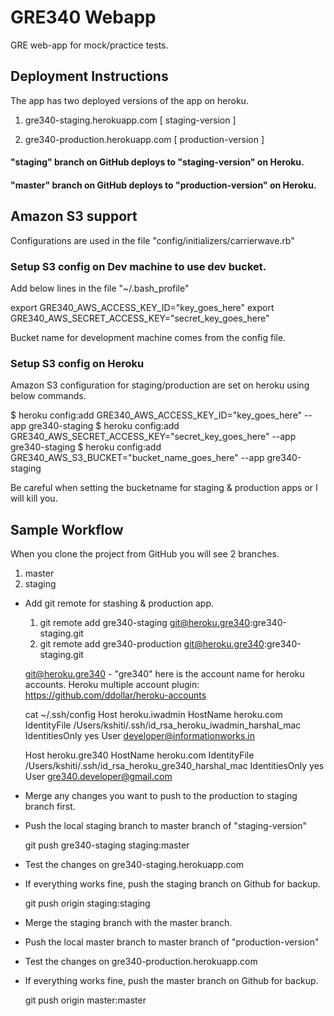GRE340 Webapp
==============

GRE web-app for mock/practice tests.

## Deployment Instructions

The app has two deployed versions of the app on heroku.

1. gre340-staging.herokuapp.com [ staging-version ]

2. gre340-production.herokuapp.com [ production-version ]

#### "staging" branch on GitHub deploys to "staging-version" on Heroku.

#### "master" branch on GitHub deploys to "production-version" on Heroku.

## Amazon S3 support

Configurations are used in the file "config/initializers/carrierwave.rb"

### Setup S3 config on Dev machine to use dev bucket.

Add below lines in the file "~/.bash_profile"

export GRE340_AWS_ACCESS_KEY_ID="key_goes_here"
export GRE340_AWS_SECRET_ACCESS_KEY="secret_key_goes_here"

Bucket name for development machine comes from the config file.  

### Setup S3 config on Heroku

Amazon S3 configuration for staging/production are set on heroku using below commands.

$ heroku config:add GRE340_AWS_ACCESS_KEY_ID="key_goes_here" --app gre340-staging
$ heroku config:add GRE340_AWS_SECRET_ACCESS_KEY="secret_key_goes_here" --app gre340-staging
$ heroku config:add GRE340_AWS_S3_BUCKET="bucket_name_goes_here" --app gre340-staging

Be careful when setting the bucketname for staging & production apps or I will kill you.

## Sample Workflow

When you clone the project from GitHub you will see 2 branches.

1. master
2. staging

- Add git remote for stashing & production app.

	1. git remote add gre340-staging git@heroku.gre340:gre340-staging.git
	2. git remote add gre340-production git@heroku.gre340:gre340-staging.git

     git@heroku.gre340 - "gre340" here is the account name for heroku accounts. 
     Heroku multiple account plugin: https://github.com/ddollar/heroku-accounts
    
     cat ~/.ssh/config 
	 Host heroku.iwadmin
	  HostName heroku.com
	  IdentityFile /Users/kshiti/.ssh/id_rsa_heroku_iwadmin_harshal_mac
	  IdentitiesOnly yes
	  User developer@informationworks.in
	
     Host heroku.gre340
	  HostName heroku.com
	  IdentityFile /Users/kshiti/.ssh/id_rsa_heroku_gre340_harshal_mac
	  IdentitiesOnly yes
	  User gre340.developer@gmail.com
	
- Merge any changes you want to push to the production to staging branch first.

- Push the local staging branch to master branch of "staging-version"

	git push gre340-staging staging:master
	
- Test the changes on gre340-staging.herokuapp.com

- If everything works fine, push the staging branch on Github for backup.

	git push origin staging:staging
	
- Merge the staging branch with the master branch.

- Push the local master branch to master branch of "production-version" 

- Test the changes on gre340-production.herokuapp.com

- If everything works fine, push the master branch on Github for backup.

	git push origin master:master	
